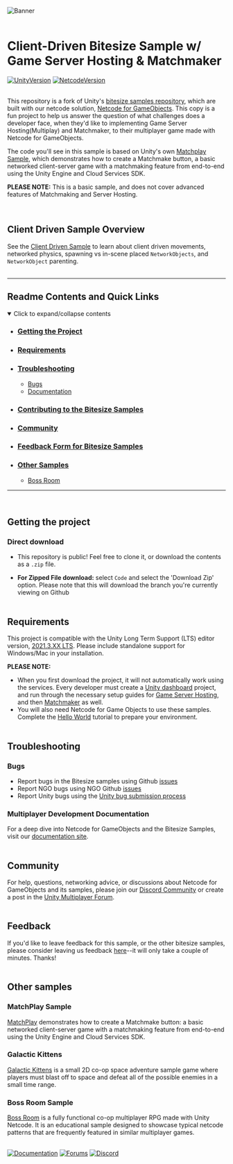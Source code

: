 ![Banner](Basic/ClientDriven/Resources/clientdriven_banner.png)
<br><br>
# Client-Driven Bitesize Sample w/ Game Server Hosting & Matchmaker

[![UnityVersion](https://img.shields.io/badge/Unity%20Version:-2021.3%20LTS-57b9d3.svg?logo=unity&color=2196F3)](https://unity.com/releases/editor/qa/lts-releases#:~:text=February%2014%2C%202023-,LTS%20Release,2021.3.24f1,-Released%3A%20February)
[![NetcodeVersion](https://img.shields.io/badge/Netcode%20Version:-1.3.1-57b9d3.svg?logo=unity&color=2196F3)](https://docs-multiplayer.unity3d.com/netcode/current/about)
<br><br>

This repository is a fork of Unity's [bitesize samples repository](https://github.com/Unity-Technologies/com.unity.multiplayer.samples.bitesize), which are built with our netcode solution, [Netcode for GameObjects](https://github.com/Unity-Technologies/com.unity.netcode.gameobjects). This copy is a fun project to help us answer the question of what challenges does a developer face, when they'd like to implementing Game Server Hosting(Multiplay) and Matchmaker, to their multiplayer game made with Netcode for GameObjects.

The code you'll see in this sample is based on Unity's own [Matchplay Sample](https://docs.unity.com/matchmaker/en/manual/matchmaker-and-multiplay-sample), which demonstrates how to create a Matchmake button, a basic networked client-server game with a matchmaking feature from end-to-end using the Unity Engine and Cloud Services SDK.

**PLEASE NOTE:** This is a basic sample, and does not cover advanced features of Matchmaking and Server Hosting.

<br>

## Client Driven Sample Overview
See the [Client Driven Sample](https://github.com/Unity-Technologies/com.unity.multiplayer.samples.bitesize/tree/main/Basic/ClientDriven) to learn about client driven movements, networked physics, spawning vs in-scene placed `NetworkObjects`, and `NetworkObject` parenting.
<br><br>

---
## Readme Contents and Quick Links
<details open> <summary> Click to expand/collapse contents </summary>

- ### [Getting the Project](#getting-the-project-1)
- ### [Requirements](#requirements-1)
- ### [Troubleshooting](#troubleshooting-1)
  - [Bugs](#bugs)
  - [Documentation](#documentation)
- ### [Contributing to the Bitesize Samples](#contributing-1)
- ### [Community](#community-1)
- ### [Feedback Form for Bitesize Samples](#feedback)
- ### [Other Samples](#other-samples-1)
  - [Boss Room](#boss-room-sample)

</details>

---
<br>

## Getting the project
### Direct download

 - This repository is public! Feel free to clone it, or download the contents as a `.zip` file.

 - __For Zipped File download:__ select `Code` and select the 'Download Zip' option.  Please note that this will download the branch you're currently viewing on Github
<br><br>

## Requirements

This project is compatible with the Unity Long Term Support (LTS) editor version, [2021.3.XX LTS](https://unity.com/releases/2021-lts). Please include standalone support for Windows/Mac in your installation.

**PLEASE NOTE:** <br>
- When you first download the project, it will not automatically work using the services. Every developer must create a [Unity dashboard](dashboard.unity3d.com) project, and run through the necessary setup guides for [Game Server Hosting](https://docs.unity.com/game-server-hosting/en/manual/guides/get-started), and then [Matchmaker](https://docs.unity.com/matchmaker/en/manual/matchmaker-quick-start) as well.
- You will also need Netcode for Game Objects to use these samples. Complete the [Hello World](https://docs-multiplayer.unity3d.com/netcode/current/tutorials/helloworld) tutorial to prepare your environment.
<br><br>

## Troubleshooting
### Bugs
- Report bugs in the Bitesize samples using Github [issues](https://github.com/Unity-Technologies/com.unity.multiplayer.samples.bitesize/issues)
- Report NGO bugs using NGO Github [issues](https://github.com/Unity-Technologies/com.unity.netcode.gameobjects/issues)
- Report Unity bugs using the [Unity bug submission process](https://unity3d.com/unity/qa/bug-reporting)
  
### Multiplayer Development Documentation
For a deep dive into Netcode for GameObjects and the Bitesize Samples, visit our [documentation site](https://docs-multiplayer.unity3d.com/).
<br><br>

## Community
For help, questions, networking advice, or discussions about Netcode for GameObjects and its samples, please join our [Discord Community](https://discord.gg/FM8SE9E) or create a post in the [Unity Multiplayer Forum](https://forum.unity.com/forums/netcode-for-gameobjects.661/).
<br><br>

## Feedback
If you'd like to leave feedback for this sample, or the other bitesize samples, please consider leaving us feedback [here](https://unitytech.typeform.com/bitesize)--it will only take a couple of minutes. Thanks!
<br><br>

## Other samples

### MatchPlay Sample
[MatchPlay](https://docs.unity.com/matchmaker/en/manual/matchmaker-and-multiplay-sample) demonstrates how to create a Matchmake button: a basic networked client-server game with a matchmaking feature from end-to-end using the Unity Engine and Cloud Services SDK.

### Galactic Kittens
[Galactic Kittens](https://github.com/UnityTechnologies/GalacticKittens) is a small 2D co-op space adventure sample game where players must blast off to space and defeat all of the possible enemies in a small time range.

### Boss Room Sample
[Boss Room](https://github.com/Unity-Technologies/com.unity.multiplayer.samples.coop/) is a fully functional co-op multiplayer RPG made with Unity Netcode. It is an educational sample designed to showcase typical netcode patterns that are frequently featured in similar multiplayer games.
<br><br>

[![Documentation](https://img.shields.io/badge/Unity-bitesize--docs-57b9d3.svg?logo=unity&color=2196F3)](https://docs-multiplayer.unity3d.com/netcode/current/learn/bitesize/bitesize-introduction)
[![Forums](https://img.shields.io/badge/Unity-multiplayer--forum-57b9d3.svg?logo=unity&color=2196F3)](https://forum.unity.com/forums/multiplayer.26/)
[![Discord](https://img.shields.io/discord/449263083769036810.svg?label=discord&logo=discord&color=5865F2)](https://discord.gg/FM8SE9E)
